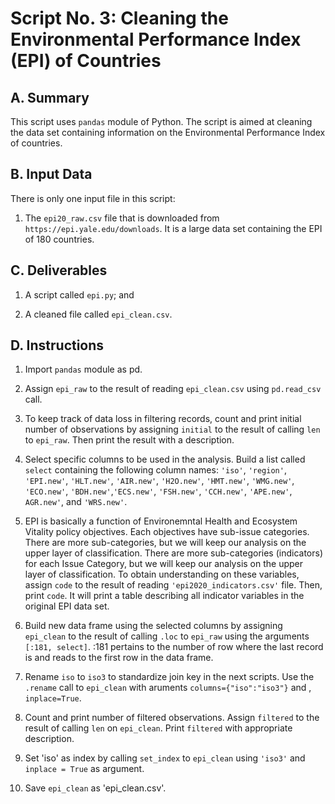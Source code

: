 # Script No. 3: Cleaning the Environmental Performance Index (EPI) of Countries

## A. Summary

This script uses `pandas` module of Python. The script is aimed at cleaning the data set containing information on the Environmental Performance Index of countries.

## B. Input Data

There is only one input file in this script:

1. The `epi20_raw.csv` file that is downloaded from `https://epi.yale.edu/downloads`. It is a large data set containing the EPI of 180 countries. 

## C. Deliverables

1. A script called `epi.py`; and

2. A cleaned file called `epi_clean.csv`.

## D. Instructions

1. Import `pandas` module as pd.

2. Assign `epi_raw` to the result of reading `epi_clean.csv` using  `pd.read_csv` call.

3. To keep track of data loss in filtering records, count and print initial number of observations by assigning `initial` to the result of calling `len` to `epi_raw`. Then print the result with a description.

4. Select specific columns to be used in the analysis. Build a list called  `select` containing  the following column names: `'iso'`, `'region'`, `'EPI.new'`, `'HLT.new'`, `'AIR.new'`, `'H2O.new'`,
`'HMT.new'`, `'WMG.new'`, `'ECO.new'`, `'BDH.new'`,`'ECS.new'`, `'FSH.new'`, `'CCH.new'`, `'APE.new'`, `AGR.new'`, and `'WRS.new'`.

5. EPI is basically a function of Environemntal Health and Ecosystem Vitality policy objectives. Each objectives have sub-issue categories. There are more sub-categories, but we will keep our analysis on the upper layer of classification. There are more sub-categories (indicators) for each Issue Category, but we will keep our analysis on the upper layer of classification. To obtain understanding on these variables, assign  `code` to the result of reading `'epi2020_indicators.csv'` file. Then, print `code`. It will print a table describing all indicator variables in the original EPI data set.

6. Build new data frame using the selected columns by assigning `epi_clean` to the result of calling `.loc` to `epi_raw` using the arguments `[:181, select]`. :181 pertains to the number of row where the last record is and reads to the first row in the data frame.

7. Rename `iso` to `iso3` to standardize join key in the next scripts. Use the `.rename` call to `epi_clean` with aruments `columns={"iso":"iso3"}` and , `inplace=True`.

8. Count and print number of filtered observations. Assign `filtered` to the result of calling `len` on `epi_clean`. Print `filtered` with appropriate description.

9. Set 'iso' as index by calling `set_index` to `epi_clean` using `'iso3'` and `inplace = True` as argument.

10. Save `epi_clean` as 'epi_clean.csv'.